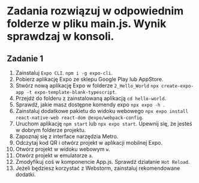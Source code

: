 # Zadania rozwiązuj w odpowiednim folderze w pliku main.js. Wynik sprawdzaj w konsoli.

## Zadanie 1

1. Zainstaluj `Expo CLI`. `npm i -g expo-cli`.
1. Pobierz aplikację Expo ze sklepu Google Play lub AppStore.
1. Stwórz nową aplikację Expo w folderze `2_Hello_World` `npx create-expo-app -t expo-template-blank-typescript`.
1. Przejdź do folderu z zainstalowaną aplikacją `cd hello-world`.
1. Sprawdź, jakie masz dostępne komendy expo `npx expo -h `.
1. Zainstaluj dodatkowe pakietu do widoku webowego
   `npx expo install react-native-web react-dom @expo/webpack-config`.
1. Uruchom aplikację `npm start` lub `npx expo start`. Upewnij się, że jesteś w dobrym folderze projektu.
1. Zapoznaj się z interface narzędzia Metro.
1. Odczytaj kod QR i otwórz projekt w aplikacji mobilnej Expo.
1. Otwórz projekt w widoku webowym `w`.
1. Otwórz projekt w emulatorze `a`.
1. Zmodyfikuj coś w komponencie App.js. Sprawdź działanie `Hot Reload`.
1. Jeżeli będziesz korzystać z Webstorm, zainstaluj rekomendowane dodatki.

